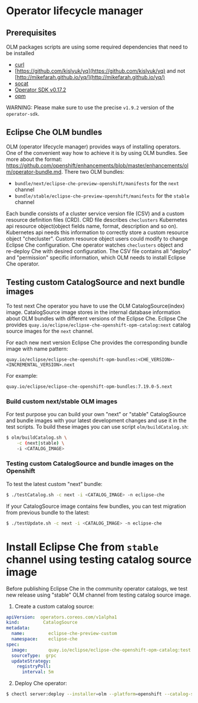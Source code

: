 # Operator lifecycle manager

## Prerequisites

OLM packages scripts are using some required dependencies that need to be installed
 - [curl](https://curl.haxx.se/)
 - [https://github.com/kislyuk/yq](https://github.com/kislyuk/yq) and not [http://mikefarah.github.io/yq/](http://mikefarah.github.io/yq/)
 - [socat](http://www.dest-unreach.org/socat/)
 - [Operator SDK v0.17.2](https://github.com/operator-framework/operator-sdk/blob/v0.10.0/doc/user/install-operator-sdk.md)
 - [opm](https://github.com/operator-framework/operator-registry/releases/tag/v1.15.1)

WARNING: Please make sure to use the precise `v1.9.2` version of the `operator-sdk`.

## Eclipse Che OLM bundles

OLM (operator lifecycle manager) provides ways of installing operators. One of the convenient way how to achieve it is by using OLM bundles. See more about the format: https://github.com/openshift/enhancements/blob/master/enhancements/olm/operator-bundle.md. There two OLM bundles:

- `bundle/next/eclipse-che-preview-openshift/manifests` for the `next` channel
- `bundle/stable/eclipse-che-preview-openshift/manifests` for the `stable` channel

Each bundle consists of a cluster service version file (CSV) and a custom resource definition files (CRD). CRD file describes `checlusters` Kubernetes api resource object(object fields name, format, description and so on). Kubernetes api needs this information to correctly store a custom resource object "checluster". Custom resource object users could modify to change Eclipse Che configuration. Che operator watches `checlusters` object and re-deploy Che with desired configuration. The CSV file contains all "deploy" and "permission" specific information, which OLM needs to install Eclipse Che operator.

## Testing custom CatalogSource and next bundle images

To test next Che operator you have to use the OLM CatalogSource(index) image.
CatalogSource image stores in the internal database information about OLM bundles with different versions of the Eclipse Che.
Eclipse Che provides `quay.io/eclipse/eclipse-che-openshift-opm-catalog:next` catalog source images for the `next` channel.

For each new next version Eclipse Che provides the corresponding bundle image with name pattern:

`quay.io/eclipse/eclipse-che-openshift-opm-bundles:<CHE_VERSION>-<INCREMENTAL_VERSION>.next`

For example:

```
quay.io/eclipse/eclipse-che-openshift-opm-bundles:7.19.0-5.next
```

### Build custom next/stable OLM images

For test purpose you can build your own "next" or "stable" CatalogSource and bundle images
with your latest development changes and use it in the test scripts. To build these images you can use script `olm/buildCatalog.sh`:

```bash
$ olm/buildCatalog.sh \
    -c (next|stable) \
    -i <CATALOG_IMAGE>
```

### Testing custom CatalogSource and bundle images on the Openshift

To test the latest custom "next" bundle:

```bash
$ ./testCatalog.sh -c next -i <CATALOG_IMAGE> -n eclipse-che
```

If your CatalogSource image contains few bundles, you can test migration from previous bundle to the latest:

```bash
$ ./testUpdate.sh -c next -i <CATALOG_IMAGE> -n eclipse-che
```

# Install Eclipse Che from `stable` channel using testing catalog source image

Before publishing Eclipse Che in the community operator catalogs, we test new release using "stable" OLM channel
from testing catalog source image.

1. Create a custom catalog source:

```yaml
apiVersion:  operators.coreos.com/v1alpha1
kind:         CatalogSource
metadata:
  name:         eclipse-che-preview-custom
  namespace:    eclipse-che
spec:
  image:        quay.io/eclipse/eclipse-che-openshift-opm-catalog:test
  sourceType:  grpc
  updateStrategy:
    registryPoll:
      interval: 5m
```

2. Deploy Che operator:

```bash
$ chectl server:deploy --installer=olm --platform=openshift --catalog-source-yaml <PATH_TO_CUSTOM_CATALOG_SOURCE_YAML> --olm-channel=stable --package-manifest-name=eclipse-che-preview-openshift
```
